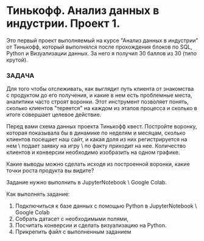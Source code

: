 # Тинькофф. Анализ данных в индустрии. Проект 1.

Это первый проект выполняемый на курсе "Анализ данных в индустрии" от Тинькофф, который выполнялся после прохождения блоков по SQL, Python и Визуализации данных. За него я получил 30 баллов из 30 (типо крутой). 

### ЗАДАЧА
Для того чтобы отслеживать, как выглядит путь клиента от знакомства с продуктом до его получения, и какие в нем есть проблемные места, аналитики часто строят воронки. Этот инструмент позволяет понять, сколько клиентов "теряется" на каждом из этапов процесса и сколько в итоге совершает целевое действие.

Перед вами схема данных проекта Тинькофф квест. Постройте воронку, которая показывала бы в динамике по неделям и месяцам, сколько клиентов посещает наш сайт, и какая доля из них регистрируется на нем \ подает заявку на игру \ по факту приходит на нее. Количество клиентов и конверсии необходимо изобразить на одном графике.

Какие выводы можно сделать исходя из построенной воронки, какие точки роста продукта вы видите?

Задание нужно выполнить в JupyterNotebook \ Google Colab.

Как выполнять задание:

  1. Подключиться к базе данных с помощью Python в JupyterNotebook \ Google Colab 
  2. Собрать датасет с необходимыми полями,
  3. Посчитать конверсии и сделать визуализацию на Python.
  4. Прикрепить файл с выполненным заданием
